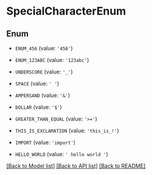 # SpecialCharacterEnum


## Enum

* `ENUM_456` (value: `'456'`)

* `ENUM_123ABC` (value: `'123abc'`)

* `UNDERSCORE` (value: `'_'`)

* `SPACE` (value: `' '`)

* `AMPERSAND` (value: `'&'`)

* `DOLLAR` (value: `'$'`)

* `GREATER_THAN_EQUAL` (value: `'>='`)

* `THIS_IS_EXCLAMATION` (value: `'this_is_!'`)

* `IMPORT` (value: `'import'`)

* `HELLO_WORLD` (value: `' hello world '`)

[[Back to Model list]](../README.md#documentation-for-models) [[Back to API list]](../README.md#documentation-for-api-endpoints) [[Back to README]](../README.md)


